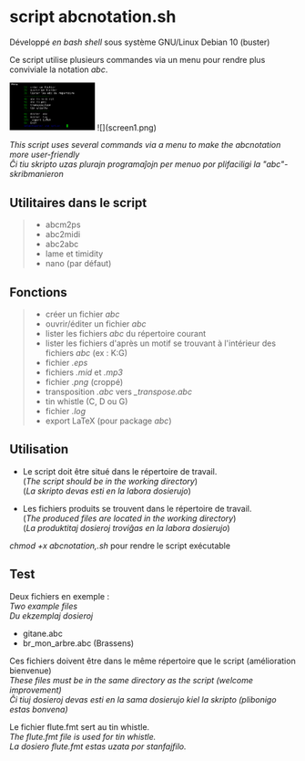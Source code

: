 # script abcnotation.sh
Développé _en bash shell_ sous système  GNU/Linux Debian 10 (buster)

Ce script utilise plusieurs commandes via un menu pour rendre plus conviviale la notation _abc_. 

<img src="screen1.png" alt="drawing" width="150"/>
![](screen1.png)
   
_This script uses several commands via a menu to make the abcnotation more user-friendly_     
_Ĉi tiu skripto uzas plurajn programaĵojn per menuo por plifaciligi la "abc"-skribmanieron_


## Utilitaires dans le script
>* abcm2ps
>* abc2midi
>* abc2abc
>* lame et timidity 
>* nano (par défaut)

## Fonctions
>* créer un fichier _abc_
>* ouvrir/éditer un fichier _abc_
>* lister les fichiers _abc_ du répertoire courant
>* lister les fichiers d'après un motif se trouvant à l'intérieur des fichiers _abc_ (ex : K:G)
>* fichier _.eps_
>* fichiers _.mid_ et _.mp3_
>* fichier _.png_ (croppé)
>* transposition _.abc_ vers _\_transpose.abc_
>* tin whistle (C, D ou G)
>* fichier _.log_
>* export LaTeX (pour package _abc_)

## Utilisation
* Le script doit être situé dans le répertoire de travail.     
(_The script should be in the working directory_)    
(_La skripto devas esti en la labora dosierujo_)

* Les fichiers produits se trouvent dans le répertoire de travail.    
(_The produced files are located in the working directory_)    
(_La produktitaj dosieroj troviĝas en la labora dosierujo_)

_chmod +x abcnotation,.sh_ pour rendre le script exécutable

## Test
Deux fichiers en exemple :     
_Two example files_    
_Du ekzemplaj dosieroj_
 
  
* gitane.abc   
* br_mon_arbre.abc (Brassens)

Ces fichiers doivent être dans le même répertoire que le script (amélioration bienvenue)    
_These files must be in the same directory as the script (welcome improvement)_    
_Ĉi tiuj dosieroj devas esti en la sama dosierujo kiel la skripto (plibonigo estas bonvena)_

Le fichier flute.fmt sert au tin whistle.    
_The flute.fmt file is used for tin whistle._   
_La dosiero flute.fmt estas uzata por stanfajfilo._